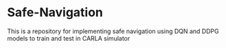 # Safe-Navigation
This is a repository for implementing safe navigation using DQN and DDPG models to train and test in CARLA simulator
